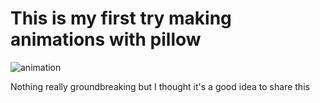 # This is my first try making animations with pillow

![animation](https://github.com/slycooper50/SlyAbbas/blob/master/graphics_wrok/shifting_squares.gif?raw=true)



Nothing really groundbreaking but I thought it's a good idea to share this


